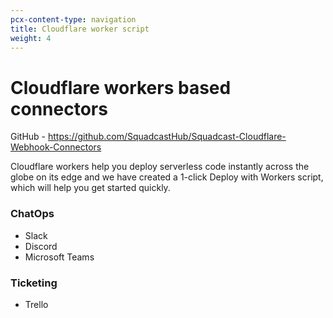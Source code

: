 ```yaml
---
pcx-content-type: navigation
title: Cloudflare worker script
weight: 4
---
```


# Cloudflare workers based connectors
    
GitHub - https://github.com/SquadcastHub/Squadcast-Cloudflare-Webhook-Connectors

Cloudflare workers help you deploy serverless code instantly across the globe on its edge and we have created a 1-click Deploy with Workers script, which will help you get started quickly. 

### ChatOps
- Slack
- Discord
- Microsoft Teams

### Ticketing
- Trello
